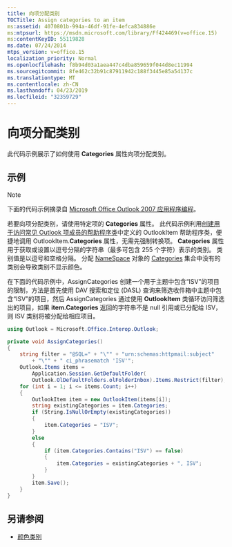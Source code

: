 ```yaml
---
title: 向项分配类别
TOCTitle: Assign categories to an item
ms:assetid: 4070801b-994a-46df-91fe-4efca834886e
ms:mtpsurl: https://msdn.microsoft.com/library/Ff424469(v=office.15)
ms:contentKeyID: 55119828
ms.date: 07/24/2014
mtps_version: v=office.15
localization_priority: Normal
ms.openlocfilehash: f8b94d03a1aea447c4dba859659f044d8ec11994
ms.sourcegitcommit: 8fe462c32b91c87911942c188f3445e85a54137c
ms.translationtype: MT
ms.contentlocale: zh-CN
ms.lasthandoff: 04/23/2019
ms.locfileid: "32359729"
---
```

# <a name="assign-categories-to-an-item"></a>向项分配类别

此代码示例展示了如何使用 **Categories** 属性向项分配类别。

## <a name="example"></a>示例

> [!NOTE] 
> 下面的代码示例摘录自 [Microsoft Office Outlook 2007 应用程序编程](https://www.amazon.com/gp/product/0735622493?ie=UTF8&tag=msmsdn-20&linkCode=as2&camp=1789&creative=9325&creativeASIN=0735622493)。


若要向项分配类别，请使用特定项的 **Categories** 属性。 此代码示例利用[创建用于访问常见 Outlook 项成员的帮助程序类](how-to-create-a-helper-class-to-access-common-outlook-item-members.md)中定义的 OutlookItem 帮助程序类，便捷地调用 OutlookItem.**Categories** 属性，无需先强制转换项。 **Categories** 属性用于获取或设置以逗号分隔的字符串（最多可包含 255 个字符）表示的类别。 类别值是以逗号和空格分隔。 分配 [NameSpace](https://msdn.microsoft.com/library/bb645857\(v=office.15\)) 对象的 [Categories](https://msdn.microsoft.com/library/bb646607\(v=office.15\)) 集合中没有的类别会导致类别不显示颜色。

在下面的代码示例中，AssignCategories 创建一个用于主题中包含“ISV”的项目的限制，方法是首先使用 DAV 搜索和定位 (DASL) 查询来筛选收件箱中主题中包含“ISV”的项目，然后 AssignCategories 通过使用 **OutlookItem** 类循环访问筛选出的项目，如果 **item.Categories** 返回的字符串不是 null 引用或已分配给 ISV，则 ISV 类别将被分配给相应项目。

```csharp
using Outlook = Microsoft.Office.Interop.Outlook;
```

```csharp
private void AssignCategories()
{
    string filter = "@SQL=" + "\"" + "urn:schemas:httpmail:subject"
        + "\"" + " ci_phrasematch 'ISV'";
    Outlook.Items items =
        Application.Session.GetDefaultFolder(
        Outlook.OlDefaultFolders.olFolderInbox).Items.Restrict(filter);
    for (int i = 1; i <= items.Count; i++)
    {
        OutlookItem item = new OutlookItem(items[i]);
        string existingCategories = item.Categories;
        if (String.IsNullOrEmpty(existingCategories))
        {
            item.Categories = "ISV";
        }
        else
        {
            if (item.Categories.Contains("ISV") == false)
            {
                item.Categories = existingCategories + ", ISV";
            }
        }
        item.Save();
    }
}
```

## <a name="see-also"></a>另请参阅

- [颜色类别](color-categories.md)

